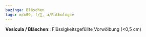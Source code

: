 ```yaml
---
bazinga: Bläschen
tags: m/m09, f/🧴, a/Pathologie
---
```

**Vesicula / Bläschen**:: Flüssigkeitsgefüllte Vorwölbung (<0,5 cm)
